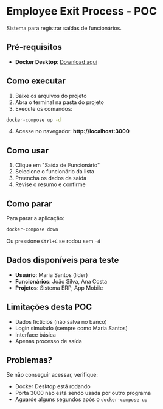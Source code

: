 # Employee Exit Process - POC

Sistema para registrar saídas de funcionários.

## Pré-requisitos

- **Docker Desktop**: [Download aqui](https://www.docker.com/products/docker-desktop/)

## Como executar

1. Baixe os arquivos do projeto
2. Abra o terminal na pasta do projeto
3. Execute os comandos:

```bash
docker-compose up -d
```

4. Acesse no navegador: **http://localhost:3000**

## Como usar

1. Clique em "Saída de Funcionário"
2. Selecione o funcionário da lista
3. Preencha os dados da saída
4. Revise o resumo e confirme

## Como parar

Para parar a aplicação:

```bash
docker-compose down
```

Ou pressione `Ctrl+C` se rodou sem `-d`

## Dados disponíveis para teste

- **Usuário**: Maria Santos (líder)
- **Funcionários**: João Silva, Ana Costa
- **Projetos**: Sistema ERP, App Mobile

## Limitações desta POC

- Dados fictícios (não salva no banco)
- Login simulado (sempre como Maria Santos)
- Interface básica
- Apenas processo de saída

## Problemas?

Se não conseguir acessar, verifique:
- Docker Desktop está rodando
- Porta 3000 não está sendo usada por outro programa
- Aguarde alguns segundos após o `docker-compose up`